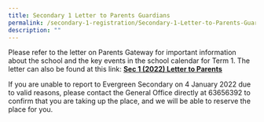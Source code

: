 ```yaml
---
title: Secondary 1 Letter to Parents Guardians
permalink: /secondary-1-registration/Secondary-1-Letter-to-Parents-Guardians/
description: ""
---
```

Please refer to the letter on Parents Gateway for important information about the school and the key events in the school calendar for Term 1. The letter can also be found at this link: **[Sec 1 (2022) Letter to Parents](/files/5%20Sec%201%20Letter%20to%20Parents/Sec-1-2022-Letter-to-Parents.pdf)**

If you are unable to report to Evergreen Secondary on 4 January 2022 due to valid reasons, please contact the General Office directly at 63656392 to confirm that you are taking up the place, and we will be able to reserve the place for you.